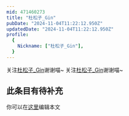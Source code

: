 ```yaml
---
mid: 471460273
title: "杜松子_Gin"
pubDate: "2024-11-04T11:22:12.950Z"
updatedDate: "2024-11-04T11:22:12.950Z"
profile:
  {
    Nickname: ["杜松子_Gin"],
  }
---
```


关注[杜松子_Gin](https://space.bilibili.com/471460273)谢谢喵~ 关注[杜松子_Gin](https://space.bilibili.com/471460273)谢谢喵~

## 此条目有待补充
你可以在[这里](https://github.com/Yuhanawa/VTuber.ICU/edit/master/src/content/v/杜松子_Gin/index.md)编辑本文
